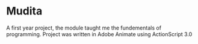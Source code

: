 # Mudita
A first year project, the module taught me the fundementals of programming. Project was written in Adobe Animate using ActionScript 3.0
